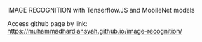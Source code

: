 IMAGE RECOGNITION with Tenserflow.JS and MobileNet models

Access github page by link:
https://muhammadhardiansyah.github.io/image-recognition/
